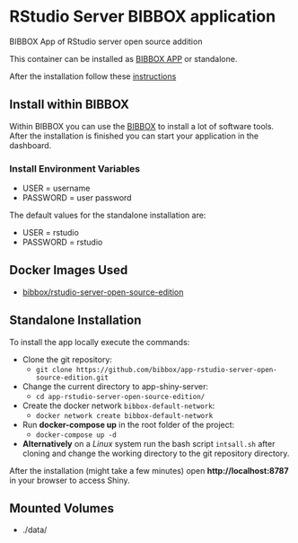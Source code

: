 # RStudio Server BIBBOX application
BIBBOX App of RStudio server open source addition

This container can be installed as [BIBBOX APP](https://bibbox.readthedocs.io/en/latest/ "BIBBOX") or standalone.
 
After the installation follow these [instructions](INSTALL-APP.md)

## Install within BIBBOX

Within BIBBOX you can use the [BIBBOX](https://bibbox.readthedocs.io/en/latest/ "BIBBOX") to install a lot of software tools. After the installation is finished you can start your application in the dashboard.

### Install Environment Variables
 * USER = username
 * PASSWORD = user password
 
The default values for the standalone installation are:

 * USER = rstudio
 * PASSWORD = rstudio


## Docker Images Used
 * [bibbox/rstudio-server-open-source-edition](https://hub.docker.com/r/bibbox/rstudio-server-open-source-edition)
 
## Standalone Installation

To install the app locally execute the commands:
* Clone the git repository: 
  * `git clone https://github.com/bibbox/app-rstudio-server-open-source-edition.git`
* Change the current directory to app-shiny-server: 
  * `cd app-rstudio-server-open-source-edition/` 
* Create the docker network `bibbox-default-network`: 
  * `docker network create bibbox-default-network`
* Run **docker-compose up** in the root folder of the project: 
  * `docker-compose up -d`
* **Alternatively** on a *Linux* system run the bash script `intsall.sh` after cloning and change the working directory to the git repository directory.
 

After the installation (might take a few minutes) open **http://localhost:8787** in your browser to access Shiny.

## Mounted Volumes
* ./data/

